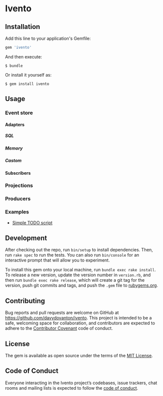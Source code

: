# Ivento


## Installation

Add this line to your application's Gemfile:

```ruby
gem 'ivento'
```

And then execute:

    $ bundle

Or install it yourself as:

    $ gem install ivento

## Usage


### Event store
#### Adapters
##### SQL
##### Memory
##### Castom
#### Subscribers
### Projections
### Producers

### Examples

* [Simple TODO script](https://github.com/davydovanton/ivento/blob/56281e011d7a72f32f8004189b33bd087c9ab804/examples/todo.rb)

## Development

After checking out the repo, run `bin/setup` to install dependencies. Then, run `rake spec` to run the tests. You can also run `bin/console` for an interactive prompt that will allow you to experiment.

To install this gem onto your local machine, run `bundle exec rake install`. To release a new version, update the version number in `version.rb`, and then run `bundle exec rake release`, which will create a git tag for the version, push git commits and tags, and push the `.gem` file to [rubygems.org](https://rubygems.org).

## Contributing

Bug reports and pull requests are welcome on GitHub at https://github.com/davydovanton/ivento. This project is intended to be a safe, welcoming space for collaboration, and contributors are expected to adhere to the [Contributor Covenant](http://contributor-covenant.org) code of conduct.

## License

The gem is available as open source under the terms of the [MIT License](https://opensource.org/licenses/MIT).

## Code of Conduct

Everyone interacting in the Ivento project’s codebases, issue trackers, chat rooms and mailing lists is expected to follow the [code of conduct](https://github.com/davydovanton/ivento/blob/master/CODE_OF_CONDUCT.md).

